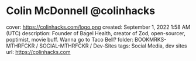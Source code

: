 # Colin McDonnell @colinhacks

cover: https://colinhacks.com/logo.png
created: September 1, 2022 1:58 AM (UTC)
description: Founder of Bagel Health, creator of Zod, open-sourcer, poptimist, movie buff. Wanna go to Taco Bell?
folder: BOOKMRKS-MTHRFCKR / SOCIAL-MTHRFCKR / Dev-Sites
tags: Social Media, dev sites
url: https://colinhacks.com
